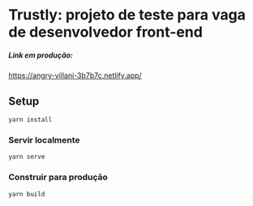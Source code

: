 # Trustly: projeto de teste para vaga de desenvolvedor front-end
##### Link em produção:
https://angry-villani-3b7b7c.netlify.app/
## Setup
```
yarn install
```

### Servir localmente
```
yarn serve
```

### Construir para produção
```
yarn build
```

